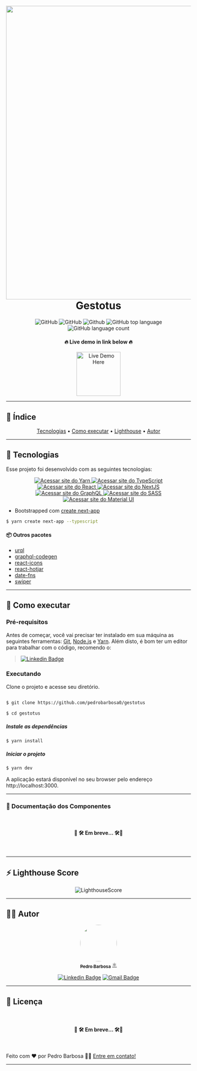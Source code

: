 <h1 align="center">
<br/>
  <img width="800" src="https://raw.githubusercontent.com/pedrobarbosa0/gestotus/main/public/banner.jpg"/>
<br/>
Gestotus
</h1>

<div align="center">
	  <img alt="GitHub" src="https://img.shields.io/github/license/pedrobarbosa0/gestotus?style=for-the-badge">
	  <img alt="GitHub" src="https://img.shields.io/github/repo-size/pedrobarbosa0/gestotus?style=for-the-badge">
	  <img alt="Github" src="https://img.shields.io/github/last-commit/pedrobarbosa0/gestotus?style=for-the-badge">
	  <img alt="GitHub top language" src="https://img.shields.io/github/languages/top/pedrobarbosa0/gestotus?logo=typescript&style=for-the-badge">
	  <img alt="GitHub language count" src="https://img.shields.io/github/languages/count/pedrobarbosa0/gestotus?style=for-the-badge">
</div>

<h4 align="center">🔥 Live demo in link below 🔥</h4>

<div align="center"><a href="https://gestotus.netlify.app/"><img src="https://img.shields.io/badge/Netlify-00C7B7?style=for-the-badge&logo=netlify&logoColor=white" alt="Live Demo Here" width="120px" /></a></div>



---
## 📑 Índice

<p align="center">
 <a href="#-tecnologias">Tecnologias</a> •
 <a href="#-como-executar">Como executar</a> • 
  <a href="#-lighthouse-score">Lighthouse</a> • 
 <a href="#-autor">Autor</a>
</p>

---

##  🧪 Tecnologias

  

Esse projeto foi desenvolvido com as seguintes tecnologias:



<div align="center">
<a href="https://yarnpkg.com/">
		  <img alt="Acessar site do Yarn" src="https://img.shields.io/badge/Yarn-2C8EBB?style=for-the-badge&logo=yarn&logoColor=white">
	</a>
	<a href="https://www.typescriptlang.org/">
		  <img alt="Acessar site do TypeScript" src="https://img.shields.io/badge/typescript-%23007ACC.svg?style=for-the-badge&logo=typescript&logoColor=white">
	</a>
	<a href="https://pt-br.reactjs.org/">
		  <img alt="Acessar site do React" src="https://img.shields.io/badge/react-%2320232a.svg?style=for-the-badge&logo=react&logoColor=%2361DAFB">
	</a>
	<a href="https://nextjs.org/">
		  <img alt="Acessar site do NextJS" src="https://img.shields.io/badge/next.js-000000?style=for-the-badge&logo=nextdotjs&logoColor=white">
	</a>
	<a href="https://graphql.org/">
		<img alt="Acessar site do GraphQL" src="https://img.shields.io/badge/GraphQl-E10098?style=for-the-badge&logo=graphql&logoColor=white">
	</a>
	<a href="https://sass-lang.com/">
		  <img alt="Acessar site do SASS" src="https://img.shields.io/badge/Sass-CC6699?style=for-the-badge&logo=sass&logoColor=white">
	</a>
	<a href="https://mui.com/">
		  <img alt="Acessar site do Material UI" src="https://img.shields.io/badge/Material--UI-0081CB?style=for-the-badge&logo=material-ui&logoColor=white">
	</a>
</div>

- Bootstrapped com [create next-app](https://nextjs.org/docs)
```bash
$ yarn create next-app --typescript
```

#### 📦 Outros pacotes

- [urql](https://formidable.com/open-source/urql/)
- [graphql-codegen](https://the-guild.dev/graphql/codegen)
- [react-icons](https://react-icons.github.io/react-icons/)
- [react-hotjar](https://github.com/abdalla/react-hotjar)
- [date-fns](https://date-fns.org/)
- [swiper](https://swiperjs.com/)


 ---

##  🚀 Como executar

### Pré-requisitos

Antes de começar, você vai precisar ter instalado em sua máquina as seguintes ferramentas:
[Git](https://git-scm.com), [Node.js](https://nodejs.org/en/) e [Yarn](https://yarnpkg.com/getting-started/install). 
Além disto, é bom ter um editor para trabalhar com o código, recomendo o:
> <a href="https://code.visualstudio.com/"><img alt="Linkedin Badge" src="https://img.shields.io/badge/Visual_Studio_Code-0078D4?style=for-the-badge&logo=visual%20studio%20code&logoColor=white&https://code.visualstudio.com/"></a> 


### Executando  

Clone o projeto e acesse  seu diretório.

```bash

$ git clone https://github.com/pedrobarbosa0/gestotus

$ cd gestotus

```

##### Instale as dependências
```bash
$ yarn install
```

##### Iniciar o projeto
```bash
$ yarn dev
```

A aplicação estará disponível no seu browser pelo endereço http://localhost:3000.

---

 ### 📘 Documentação dos Componentes
<br/>

<h4 align="center">🚧 🛠️ Em breve... 🛠️🚧</h4>

<br/>

---


## ⚡ Lighthouse Score

 <div align="center">
    <img alt="LighthouseScore" src="https://raw.githubusercontent.com/pedrobarbosa0/gestotus/main/.github/lighthouseScore.png">
</div> 
 
---


## 🧑‍💻 Autor

<div align="center">
    <a href="https://github.com/pedrobarbosa0">
     <img style="border-radius: 50%;" src="https://avatars.githubusercontent.com/u/47837747?s=400&u=19b98696236746bc3e176259259591a9eb8aa3a3&v=4" width="100px;" alt=""/>
     <br />
     <sub><b>Pedro Barbosa</b></sub></a> <a href="https://github.com/pedrobarbosa0" title="GitHub">⚛️</a>
     <br />

   <p align="center">
	<a href="https://www.linkedin.com/in/pedro-abarbosa/"><img alt="Linkedin Badge" src="https://img.shields.io/badge/-Pedro%20Barbosa-blue?style=for-the-badge&logo=Linkedin&logoColor=white&https://www.linkedin.com/in/pedro-abarbosa"></a> 
   <a href="mailto:p.brbsa@gmail.com"><img alt="Gmail Badge" src="https://img.shields.io/badge/-p.brbsa@gmail.com-c14438?style=for-the-badge&logo=Gmail&logoColor=white&link=mailto:p.brbsa@gmail.com"></a> 
</p>
</div>

---

##  📝 Licença
<br/>

<h4 align="center">🚧 🛠️ Em breve... 🛠️🚧</h4>

<br/>

Feito com ❤️ por Pedro Barbosa 👋🏽 [Entre em contato!](https://www.linkedin.com/in/pedro-abarbosa/)

---
